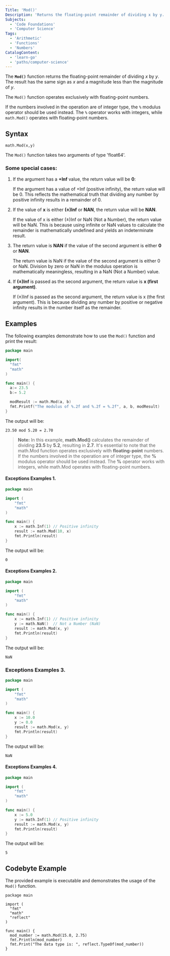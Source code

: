 ```yaml
---
Title: 'Mod()'
Description: 'Returns the floating-point remainder of dividing x by y.'
Subjects:
  - 'Code Foundations'
  - 'Computer Science'
Tags:
  - 'Arithmetic'
  - 'Functions'
  - 'Numbers'
CatalogContent:
  - 'learn-go'
  - 'paths/computer-science'
---
```


The **`Mod()`** function returns the floating-point remainder of dividing *x* by *y*. The result has the same sign as *x* and a magnitude less than the magnitude of *y*.

The `Mod()` function operates exclusively with floating-point numbers.

If the numbers involved in the operation are of integer type, the `%` modulus operator should be used instead. The `%` operator works with integers, while `math.Mod()` operates with floating-point numbers.

## Syntax

```pseudo
math.Mod(x,y)
```

The `Mod()` function takes two arguments of type 'float64'.

<!---blank--->


### Some special cases:
1. If the argument has a **+Inf** value, the return value will be **0**:
 
   If the argument has a value of +Inf (positive infinity), the return value will be 0. This reflects the mathematical truth that dividing any number by positive infinity results in a remainder of 0.
2. If the value of **x** is either **(±)Inf** or **NAN**, the return value will be **NAN**.

    If the value of x is either (±)Inf or NaN (Not a Number), the return value will be NaN. This is because using infinite or NaN values to calculate the remainder is mathematically undefined and yields an indeterminate result.
3. The return value is **NAN** if the value of the second argument is either **0** or **NAN**.

    The return value is NaN if the value of the second argument is either 0 or NaN. Division by zero or NaN in the modulus operation is mathematically meaningless, resulting in a NaN (Not a Number) value.

4. If **(±)Inf** is passed as the second argument, the return value is **x (first argument)**.

    If (±)Inf is passed as the second argument, the return value is x (the first argument). This is because dividing any number by positive or negative infinity results in the number itself as the remainder.

## Examples

The following examples demonstrate how to use the `Mod()` function and print the result:

```go
package main

import(
  "fmt"
  "math"
)

func main() {
  a:= 23.5
  b:= 5.2

  modResult := math.Mod(a, b)
  fmt.Printf("The modulus of %.2f and %.2f = %.2f", a, b, modResult)
}
```

The output will be:

```shell
23.50 mod 5.20 = 2.70
```
>**Note:**
In this example, **math.Mod()** calculates the remainder of dividing **23.5** by **5.2**, resulting in **2.7**. It's essential to note that the math.Mod function operates exclusively with **floating-point** numbers. If the numbers involved in the operation are of integer type, the **%** modulus operator should be used instead. The **%** operator works with integers, while math.Mod operates with floating-point numbers.



#### Exceptions Examples 1.
```go
package main

import (
    "fmt"
    "math"
)

func main() {
    x := math.Inf(1) // Positive infinity
    result := math.Mod(10, x)
    fmt.Println(result)
}
```
The output will be:

```shell
0
```

#### Exceptions Examples 2.
```go
package main

import (
    "fmt"
    "math"
)

func main() {
    x := math.Inf(1) // Positive infinity
    y := math.NaN()  // Not a Number (NaN)
    result := math.Mod(x, y)
    fmt.Println(result)
}
```
The output will be:

```shell
NaN
```
### Exceptions Examples 3.
```go
package main

import (
    "fmt"
    "math"
)

func main() {
    x := 10.0
    y := 0.0
    result := math.Mod(x, y)
    fmt.Println(result)
}
```
The output will be:

```shell
NaN
```
#### Exceptions Examples 4.
```go
package main

import (
    "fmt"
    "math"
)

func main() {
    x := 5.0
    y := math.Inf(1) // Positive infinity
    result := math.Mod(x, y)
    fmt.Println(result)
}
```
The output will be:

```shell
5
```
## Codebyte Example

The provided example is executable and demonstrates the usage of the `Mod()` function.

```codebyte/golang
package main

import (
  "fmt"
  "math"
  "reflect"
)

func main() {
  mod_number := math.Mod(15.0, 2.75)
  fmt.Println(mod_number)
  fmt.Print("The data type is: ", reflect.TypeOf(mod_number))
}
```
